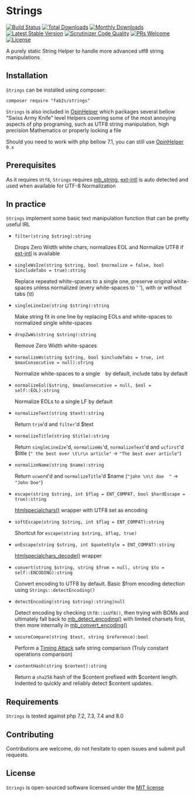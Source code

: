 # Strings

[![Build Status](https://travis-ci.com/fab2s/Strings.svg?branch=master)](https://travis-ci.com/fab2s/Strings) [![Total Downloads](https://poser.pugx.org/fab2s/strings/downloads)](//packagist.org/packages/fab2s/strings) [![Monthly Downloads](https://poser.pugx.org/fab2s/strings/d/monthly)](//packagist.org/packages/fab2s/strings) [![Latest Stable Version](https://poser.pugx.org/fab2s/strings/v/stable)](https://packagist.org/packages/fab2s/strings) [![Scrutinizer Code Quality](https://scrutinizer-ci.com/g/fab2s/strings/badges/quality-score.png?b=master)](https://scrutinizer-ci.com/g/fab2s/Strings/?branch=master) [![PRs Welcome](https://img.shields.io/badge/PRs-welcome-brightgreen.svg?style=flat)](http://makeapullrequest.com) [![License](https://poser.pugx.org/fab2s/strings/license)](https://packagist.org/packages/fab2s/strings)

A purely static String Helper to handle more advanced utf8 string manipulations

## Installation

`Strings` can be installed using composer:

```
composer require "fab2s/strings"
```

`Strings` is also included in [OpinHelper](https://github.com/fab2s/OpinHelpers) which packages several bellow "Swiss Army Knife" level Helpers covering some of the most annoying aspects of php programing, such as UTF8 string manipulation, high precision Mathematics or properly locking a file

Should you need to work with php bellow 7.1, you can still use [OpinHelper](https://github.com/fab2s/OpinHelpers) `0.x`

## Prerequisites

As it requires `Utf8`, `Strings` requires [mb_string](https://php.net/mb_string), [ext-intl](https://php.net/intl) is auto detected and used when available for UTF-8 Normalization

## In practice

`Strings` implement some basic text manipulation function that can be pretty useful IRL


- `filter(string $string):string` 

    Drops Zero Width white chars, normalizes EOL and Normalize UTF8 if [ext-intl](https://php.net/intl) is available

- `singleWsIze(string $string, bool $normalize = false, bool $includeTabs = true):string` 

    Replace repeated white-spaces to a single one, preserve original white-spaces unless normalized (every white-spaces to ' '), with or without tabs (\t)

- `singleLineIze(string $string):string` 

    Make string fit in one line by replacing EOLs and white-spaces to normalized single white-spaces

- `dropZwWs(string $string):string` 

    Remove Zero Width white-spaces 

- `normalizeWs(string $string, bool $includeTabs = true, int $maxConsecutive = null):string` 

    Normalize white-spaces to a single ` ` by default, include tabs by default

- `normalizeEol($string, $maxConsecutive = null, $eol = self::EOL):string` 

    Normalize EOLs to a single LF by default

- `normalizeText(string $text):string` 

    Return `trim`'d and `filter`'d $text 

- `normalizeTitle(string $title):string` 

    Return `singleLineIze`'d, `normalizeWs`'d, `normalizeText`'d and `ucfirst`'d $title (`" the best ever \t\r\n article"` -> `"The best ever article"`) 

- `normalizeName(string $name):string` 

    Return `ucword`'d and `normalizeTitle`'d $name (`"john \n\t doe  "` -> `"John Doe"`) 

- `escape(string $string, int $flag = ENT_COMPAT, bool $hardEscape = true):string` 

    [htmlspecialchars()](https://php.net/htmlspecialchars) wrapper with UTF8 set as encoding

- `softEscape(string $string, int $flag = ENT_COMPAT):string` 

    Shortcut for `escape(string $string, $flag, true)`

- `unEscape(string $string, int $quoteStyle = ENT_COMPAT):string` 

    [htmlspecialchars_decode()](https://php.net/htmlspecialchars_decode) wrapper 

- `convert(string $string, string $from = null, string $to = self::ENCODING):string` 

    Convert encoding to UTF8 by default. Basic $from encoding detection using `Strings::detectEncoding()`

- `detectEncoding(string $string):string|null` 

    Detect encoding by checking `Utf8::isUf8()`, then trying with BOMs and ultimately fall back to [mb_detect_encoding()](https://php.net/mb_detect_encoding) with limited charsets first, then more internally in [mb_convert_encoding()](https://php.net/mb_convert_encoding) 

- `secureCompare(string $test, string $reference):bool` 

    Perform a [Timing Attack](https://en.wikipedia.org/wiki/Timing_attack) safe string comparison (Truly constant operations comparison)

- `contentHash(string $content):string` 

    Return a `sha256` hash of the $content prefixed with $content length. Indented to quickly and reliably detect $content updates.

## Requirements

`Strings` is tested against php 7.2, 7.3, 7.4 and 8.0

## Contributing

Contributions are welcome, do not hesitate to open issues and submit pull requests.

## License

`Strings` is open-sourced software licensed under the [MIT license](https://opensource.org/licenses/MIT)